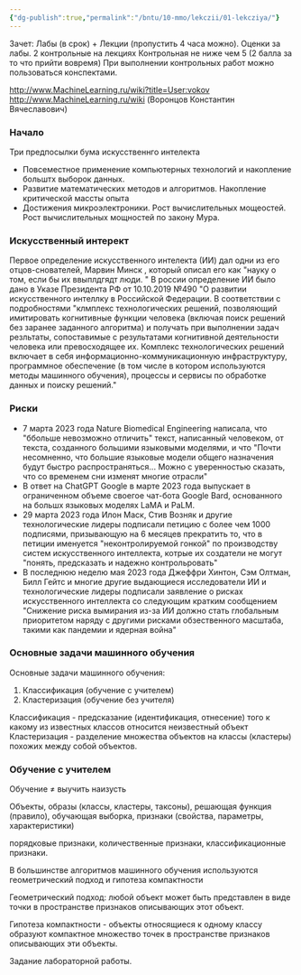 ```yaml
---
{"dg-publish":true,"permalink":"/bntu/10-mmo/lekczii/01-lekcziya/"}
---
```


Зачет: Лабы (в срок) + Лекции (пропустить 4 часа можно). Оценки за лабы. 2 контрольные на лекциях
Контрольная не ниже чем 5 (2 балла за то что прийти вовремя)
При выполнении контрольных работ можно пользоваться конспектами.

http://www.MachineLearning.ru/wiki?title=User:vokov
http://www.MachineLearning.ru/wiki (Воронцов Константин Вячеславович)

### Начало
Три предпосылки бума искусственнго интелекта
- Повсеместное применение компьютерных технологий и накопление больштх выборок данных.
- Развитие математических методов и алгоритмов. Накопление критической массты опыта
- Достижения микроэлектроники. Рост вычислительных мощеостей. Рост вычислительных мощностей по закону Мура.
### Искусственный интерект
Первое определение искусственного интелекта (ИИ) дал одни из его отцов-снователей, Марвин Минск , который описал его как "науку о том, если бы их ввыплдгядт люди. "
В россии определение ИИ было дано в Указе Президента РФ от 10.10.2019 №490 "О развитии искусственного интеллку в Российской Федерации. В соответствии с подробностями "клмплекс технологических решений, позволяющий имитировать когнитивные функции человека (включая поиск решений без заранее заданного алгоритма) и получать при выполнении задач резльтаты, сопоставимые с результатами когнитивной деятельности человека или превосходящее их. Комплекс технологических решений включает в себя информационно-коммуникационную инфраструктуру, программное обеспечение (в том числе в котором используются методы машинного обучения), процессы и сервисы по обработке данных и поиску решений."

### Риски
- 7 марта 2023 года Nature Biomedical Engineering написала, что "ббольше невозможно отличить" текст, написанный человеком, от текста, созданного большими языковыми моделями, и что "Почти несомненно, что большие языковые модели общего назначения будут быстро распространяться... Можно с уверенностью сказать, что со временем сни изменят многие отрасли"
- В ответ на ChatGPT Google в марте 2023 года выпускает в ограниченном объеме своегое чат-бота Google Bard, основанного на большх языковых моделях LaMA и PaLM.
- 29 марта 2023 года Илон Маск, Стив Возняк и другие технологические лидеры подписали петицию с более чем 1000 подписями, призывающую на 6 месяцев прекратить то, что в петиции именуется "неконтролируемой гонкой" по производству систем искусственного интеллекта, котрые их создатели не могут "понять, предсказать и надежно контрольровать"
- В последнюю неделю мая 2023 года Джеффри Хинтон, Сэм Олтман, Билл Гейтс и многие другие выдающиеся исследователи ИИ и технологические лидеры подписали заявление о рисках искусственного интеллекта со следующим кратким сообщением "Снижение риска вымирания из-за ИИ должно стать глобальным приоритетом наряду с другими рисками обзественного масштаба, такими как пандемии и ядерная война"

### Основные задачи машинного обучения
Основные задачи машинного обучения:
1) Классификация (обучение с учителем)
2) Кластеризация (обучение без учителя)

Классификация - предсказание (идентификация, отнесение) того к какому из известных классов относится неизвестный объект
Кластеризация - разделение множества объектов на классы (кластеры) похожих между собой объектов.

### Обучение с учителем

Обучение $\neq$ выучить наизусть

Объекты, образы (классы, кластеры, таксоны), решающая функция (правило), обучающая выборка, признаки (свойства, параметры, характеристики)

порядковые признаки, количественные признаки, классификационные признаки.

В большинстве алгоритмов машинного обучения используются геометрический подход и гипотеза компактности

Геометрический подход: любой объект может быть представлен  в виде точки в пространстве признаков описывающих этот объект.

Гипотеза компактности - объекты относящиеся к одному классу образуют компактное множество точек в пространстве признаков описывающих эти объекты.

Задание лабораторной работы.